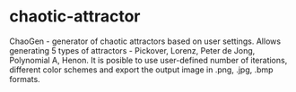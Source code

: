 # chaotic-attractor

ChaoGen - generator of chaotic attractors based on user settings. Allows generating 5 types of attractors - Pickover, Lorenz, Peter de Jong, Polynomial A, Henon.
It is posible to use user-defined number of iterations, different color schemes and export the output image in .png, .jpg, .bmp formats.

